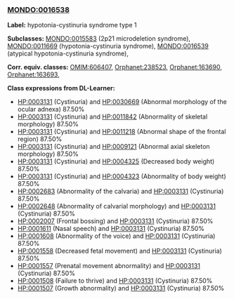 
### [MONDO:0016538](http://purl.obolibrary.org/obo/MONDO_0016538)
**Label:** hypotonia-cystinuria syndrome type 1

**Subclasses:** [MONDO:0015583](http://purl.obolibrary.org/obo/MONDO_0015583) (2p21 microdeletion syndrome), [MONDO:0011669](http://purl.obolibrary.org/obo/MONDO_0011669) (hypotonia-cystinuria syndrome), [MONDO:0016539](http://purl.obolibrary.org/obo/MONDO_0016539) (atypical hypotonia-cystinuria syndrome), 

**Corr. equiv. classes:** [OMIM:606407](http://purl.obolibrary.org/obo/OMIM_606407), [Orphanet:238523](http://www.orpha.net/ORDO/Orphanet_238523), [Orphanet:163690](http://www.orpha.net/ORDO/Orphanet_163690), [Orphanet:163693](http://www.orpha.net/ORDO/Orphanet_163693), 

**Class expressions from DL-Learner:**

- [HP:0003131](http://purl.obolibrary.org/obo/HP_0003131) (Cystinuria) and [HP:0030669](http://purl.obolibrary.org/obo/HP_0030669) (Abnormal morphology of the ocular adnexa) 87.50%
- [HP:0003131](http://purl.obolibrary.org/obo/HP_0003131) (Cystinuria) and [HP:0011842](http://purl.obolibrary.org/obo/HP_0011842) (Abnormality of skeletal morphology) 87.50%
- [HP:0003131](http://purl.obolibrary.org/obo/HP_0003131) (Cystinuria) and [HP:0011218](http://purl.obolibrary.org/obo/HP_0011218) (Abnormal shape of the frontal region) 87.50%
- [HP:0003131](http://purl.obolibrary.org/obo/HP_0003131) (Cystinuria) and [HP:0009121](http://purl.obolibrary.org/obo/HP_0009121) (Abnormal axial skeleton morphology) 87.50%
- [HP:0003131](http://purl.obolibrary.org/obo/HP_0003131) (Cystinuria) and [HP:0004325](http://purl.obolibrary.org/obo/HP_0004325) (Decreased body weight) 87.50%
- [HP:0003131](http://purl.obolibrary.org/obo/HP_0003131) (Cystinuria) and [HP:0004323](http://purl.obolibrary.org/obo/HP_0004323) (Abnormality of body weight) 87.50%
- [HP:0002683](http://purl.obolibrary.org/obo/HP_0002683) (Abnormality of the calvaria) and [HP:0003131](http://purl.obolibrary.org/obo/HP_0003131) (Cystinuria) 87.50%
- [HP:0002648](http://purl.obolibrary.org/obo/HP_0002648) (Abnormality of calvarial morphology) and [HP:0003131](http://purl.obolibrary.org/obo/HP_0003131) (Cystinuria) 87.50%
- [HP:0002007](http://purl.obolibrary.org/obo/HP_0002007) (Frontal bossing) and [HP:0003131](http://purl.obolibrary.org/obo/HP_0003131) (Cystinuria) 87.50%
- [HP:0001611](http://purl.obolibrary.org/obo/HP_0001611) (Nasal speech) and [HP:0003131](http://purl.obolibrary.org/obo/HP_0003131) (Cystinuria) 87.50%
- [HP:0001608](http://purl.obolibrary.org/obo/HP_0001608) (Abnormality of the voice) and [HP:0003131](http://purl.obolibrary.org/obo/HP_0003131) (Cystinuria) 87.50%
- [HP:0001558](http://purl.obolibrary.org/obo/HP_0001558) (Decreased fetal movement) and [HP:0003131](http://purl.obolibrary.org/obo/HP_0003131) (Cystinuria) 87.50%
- [HP:0001557](http://purl.obolibrary.org/obo/HP_0001557) (Prenatal movement abnormality) and [HP:0003131](http://purl.obolibrary.org/obo/HP_0003131) (Cystinuria) 87.50%
- [HP:0001508](http://purl.obolibrary.org/obo/HP_0001508) (Failure to thrive) and [HP:0003131](http://purl.obolibrary.org/obo/HP_0003131) (Cystinuria) 87.50%
- [HP:0001507](http://purl.obolibrary.org/obo/HP_0001507) (Growth abnormality) and [HP:0003131](http://purl.obolibrary.org/obo/HP_0003131) (Cystinuria) 87.50%


